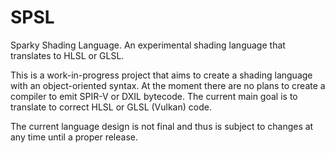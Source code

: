 # SPSL

Sparky Shading Language. An experimental shading language that translates to HLSL or GLSL.


This is a work-in-progress project that aims to create a shading language with an object-oriented syntax. At the moment there are no plans to create a compiler to emit SPIR-V or DXIL bytecode. The current main goal is to translate to correct HLSL or GLSL (Vulkan) code.

The current language design is not final and thus is subject to changes at any time until a proper release.